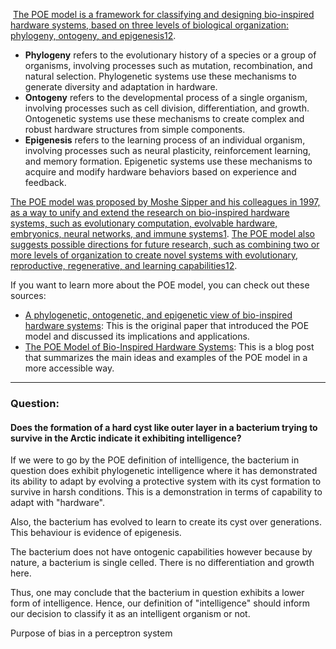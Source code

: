  [The POE model is a framework for classifying and designing bio-inspired hardware systems, based on three levels of biological organization: phylogeny, ontogeny, and epigenesis](https://www.cs.virginia.edu/~evans/bio-seminar/Sipper_POEmodel_97.pdf)[1](https://www.cs.virginia.edu/~evans/bio-seminar/Sipper_POEmodel_97.pdf)[2](https://towardsai.net/p/machine-learning/the-poe-model-of-bio-inspired-hardware-systems).

- **Phylogeny** refers to the evolutionary history of a species or a group of organisms, involving processes such as mutation, recombination, and natural selection. Phylogenetic systems use these mechanisms to generate diversity and adaptation in hardware.
- **Ontogeny** refers to the developmental process of a single organism, involving processes such as cell division, differentiation, and growth. Ontogenetic systems use these mechanisms to create complex and robust hardware structures from simple components.
- **Epigenesis** refers to the learning process of an individual organism, involving processes such as neural plasticity, reinforcement learning, and memory formation. Epigenetic systems use these mechanisms to acquire and modify hardware behaviors based on experience and feedback.

[The POE model was proposed by Moshe Sipper and his colleagues in 1997, as a way to unify and extend the research on bio-inspired hardware systems, such as evolutionary computation, evolvable hardware, embryonics, neural networks, and immune systems](https://www.cs.virginia.edu/~evans/bio-seminar/Sipper_POEmodel_97.pdf)[1](https://www.cs.virginia.edu/~evans/bio-seminar/Sipper_POEmodel_97.pdf). [The POE model also suggests possible directions for future research, such as combining two or more levels of organization to create novel systems with evolutionary, reproductive, regenerative, and learning capabilities](https://www.cs.virginia.edu/~evans/bio-seminar/Sipper_POEmodel_97.pdf)[1](https://www.cs.virginia.edu/~evans/bio-seminar/Sipper_POEmodel_97.pdf)[2](https://towardsai.net/p/machine-learning/the-poe-model-of-bio-inspired-hardware-systems).

If you want to learn more about the POE model, you can check out these sources:

- [A phylogenetic, ontogenetic, and epigenetic view of bio-inspired hardware systems](https://www.cs.virginia.edu/~evans/bio-seminar/Sipper_POEmodel_97.pdf): This is the original paper that introduced the POE model and discussed its implications and applications.
- [The POE Model of Bio-Inspired Hardware Systems](https://towardsai.net/p/machine-learning/the-poe-model-of-bio-inspired-hardware-systems): This is a blog post that summarizes the main ideas and examples of the POE model in a more accessible way.
---
### Question:
#### Does the formation of a hard cyst like outer layer in a bacterium trying to survive in the Arctic indicate it exhibiting intelligence?

If we were to go by the POE definition of intelligence, the bacterium in question does exhibit phylogenetic intelligence where it has demonstrated its ability to adapt by evolving a protective system with its cyst formation to survive in harsh conditions. This is a demonstration in terms of capability to adapt with "hardware".

Also, the bacterium has evolved to learn to create its cyst over generations. This behaviour is evidence of epigenesis. 

The bacterium does not have ontogenic capabilities however because by nature, a bacterium is single celled. There is no differentiation and growth here.

Thus, one may conclude that the bacterium in question exhibits a lower form of intelligence. Hence, our definition of "intelligence" should inform our decision to classify it as an intelligent organism or not.

Purpose of bias in a perceptron system
